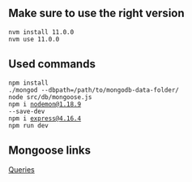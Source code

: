 ## Make sure to use the right version

<code>nvm install 11.0.0</code>  
<code>nvm use 11.0.0</code>  

## Used commands

<code>npm install</code>  
<code>./mongod --dbpath=/path/to/mongodb-data-folder/</code>  
<code>node src/db/mongoose.js</code>  
<code>npm i nodemon@1.18.9 --save-dev</code>  
<code>npm i express@4.16.4</code>  
<code>npm run dev</code>  

## Mongoose links

[Queries](https://mongoosejs.com/docs/queries.html)